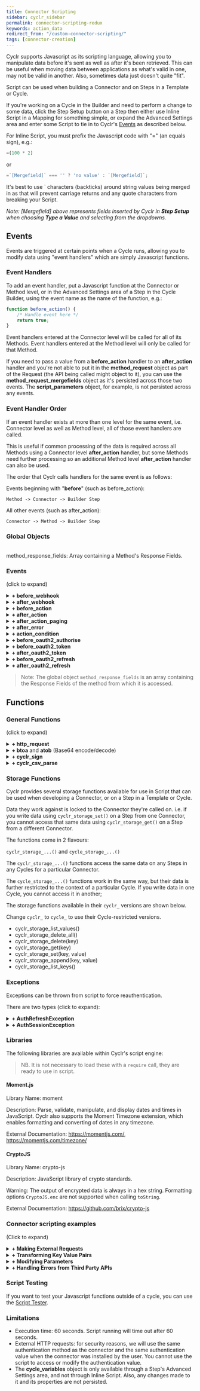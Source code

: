 ```yaml
---
title: Connector Scripting
sidebar: cyclr_sidebar
permalink: connector-scripting-redux
keywords: action_data
redirect_from: "/custom-connector-scripting/"
tags: [connector-creation]
---
```


Cyclr supports Javascript as its scripting language, allowing you to manipulate data before it's sent as well as after it's been retrieved.  This can be useful when moving data between applications as what's valid in one, may not be valid in another.  Also, sometimes data just doesn't quite "fit".

Script can be used when building a Connector and on Steps in a Template or Cycle.

If you're working on a Cycle in the Builder and need to perform a change to some data, click the Step Setup button on a Step then either use Inline Script in a Mapping for something simple, or expand the Advanced Settings area and enter some Script to tie in to Cyclr's [Events](https://docs.cyclr.com/custom-connector-scripting#events) as described below.

For Inline Script, you must prefix the Javascript code with "=" (an equals sign), e.g.:
```javascript
=(100 * 2)
```
or
```javascript
=`[Mergefield]` === '' ? 'no value' : `[Mergefield]`;
```

It's best to use ` characters (backticks) around string values being merged in as that will prevent carriage returns and any quote characters from breaking your Script.

*Note: [Mergefield] above represents fields inserted by Cyclr in **Step Setup** when choosing **Type a Value** and selecting from the dropdowns.*

## Events

Events are triggered at certain points when a Cycle runs, allowing you to modify data using "event handlers" which are simply Javascript functions.

### Event Handlers

To add an event handler, put a Javascript function at the Connector or Method level, or in the Advanced Settings area of a Step in the Cycle Builder, using the event name as the name of the function, e.g.:

```javascript
function before_action() {
    /* Handle event here */
    return true;
}
```

Event handlers entered at the Connector level will be called for all of its Methods.  Event handlers entered at the Method level will only be called for that Method.

If you need to pass a value from a **before_action** handler to an **after_action** handler and you're not able to put it in the **method_request** object as part of the Request (the API being called might object to it), you can use the **method_request_mergefields** object as it's persisted across those two events. The **script_parameters** object, for example, is not persisted across any events.

### Event Handler Order

If an event handler exists at more than one level for the same event, i.e. Connector level as well as Method level, all of those event handlers are called.

This is useful if common processing of the data is required across all Methods using a Connector level **after_action** handler, but some Methods need further processing so an additional Method level **after_action** handler can also be used.

The order that Cyclr calls handlers for the same event is as follows:

Events beginning with "**before**" (such as before_action):

	Method -> Connector -> Builder Step

All other events (such as after_action):

	Connector -> Method -> Builder Step


### Global Objects
<br>
method_response_fields: Array containing a Method's Response Fields.


### Events

(click to expand)

<details>
  <summary><b>+ before_webhook</b></summary>

#### Description
Called when a webook request has been received and before anything else is done. Method is used to decide if the request should be continued or return a custom message to the caller.

<hr>

#### Global objects available to event
<br>
<code>method_endpoint</code>: The webhook request URL<br>
<code>method_request_headers</code>: The webhook request headers<br>
<code>method_request</code>: The webhook request body<br>
<code>method_request_parameters</code>: The webhook request parameters<br>
<code>method_response_headers</code>: The response headers for the request<br>
<code>method_response</code>: The response body for the request<br>
<code>return</code>: true for the webhook to continue normal execution, false to stop execution of the request and send the response body/headers to the caller
<hr>
</details>

<details>
<summary><b>+ after_webhook</b></summary>

#### Description

Called immediately after a Request to a Webook has been received, whether the Cycle is currently running or stopped.
<hr>

#### Global objects available to event

<code>method_response</code>: object that was POSTed to the Cyclr webhook<br>
<code>cycle_variables</code>: Allows access to Cycle variables.  Changes are not persisted.<br>
<code>cycle_step_id</code>: ID of the step that is executing the script.<br>
<code>cycle_id</code>: The ID of the cycle the script is running in<br>
<code>cyclr_account_id</code>: The internal ID of the account the script is running in<br>
<code>external_account_id</code>: The external ID of the account the script is running in<br>
<code>return</code>: true for the webhook to continue normal execution, false to ignore the webhook request
<hr>
</details>

<details>
<summary><b>+ before_action</b></summary>

#### Description

Called before Cyclr makes a request to an external API.

If a Method uses Paging, this function is called before each page is retrieved.

<hr>

#### Global objects available to event

<code>method_request_headers</code>: HTTP headers for the request<br>
<code>method_request_parameters</code>: Querystring parameters for the request<br>
<code>method_request</code>: Object that will be posted to the third party API<br>
<code>method_request_mergefields</code>: Mergefields for the request<br>
<code>cycle_variables</code>: Allows access to Cycle variables.  Changes are not persisted.<br>
<code>cycle_step_id</code>: ID of the step that is executing the script.<br>
<code>cycle_id</code>: The ID of the cycle the script is running in<br>
<code>cyclr_account_id</code>: The internal ID of the account the script is running in<br>
<code>external_account_id</code>: The external ID of the account the script is running in<br>
<code>action_data</code>: An object used to persist data between some event handler functions, allowing data to be passed between them.  Accessible in before_action, after_action, after_action_paging, action_condition and after_error.<br>
<code>return</code>: true to continue with the request to the third party API, false to abort the request (use throw for a more useful step error message)
<hr>
</details>

<details>
<summary><b>+ after_action</b></summary>

#### Description

Function is called when Cyclr has a response from an external API.

If a Method uses Paging, this function is called after each page is retrieved.

<hr>

#### Global objects available to event

<code>method_endpoint</code>: The URL of the original request<br>
<code>method_request</code>: object that was posted to the third party API<br>
<code>method_request_mergefields</code>: mergefields for the request<br>
<code>method_response_headers</code>: The response headers for the request<br>
<code>method_response</code> object that was received from the third party API.  If the Method uses paging, this contains only the current page's Response.<br>
<code>cycle_variables</code>: Allows access to Cycle variables.  Changes are not persisted.<br>
<code>cycle_step_id</code>: ID of the step that is executing the script.<br>
<code>cycle_id</code>: The ID of the cycle the script is running in<br>
<code>cyclr_account_id</code>: The internal ID of the account the script is running in<br>
<code>external_account_id</code>: The external ID of the account the script is running in<br>
<code>action_data</code>: An object used to persist data between some event handler functions, allowing data to be passed between them.  Accessible in before_action, after_action, after_action_paging, action_condition and after_error.<br>
<code>return</code>: true
<hr>
</details>

<details>
<summary><b>+ after_action_paging</b></summary>

#### Description

If this function is provided, it is called once after all pages of data have been retrieved, whether Paging has been implemented or not.

<hr>

#### Global objects available to event

<code>method_request_headers</code>: The response headers for the request<br>
<code>method_request_parameters</code>: parameters for the request<br>
<code>method_request_mergefields</code>: mergefields for the request<br>
<code>method_response</code> object that contains all of the Response data.<br>
<code>cycle_variables</code>: Allows access to Cycle variables.  Changes are not persisted.<br>
<code>cycle_step_id</code>: ID of the step that is executing the script.<br>
<code>cycle_id</code>: The ID of the cycle the script is running in<br>
<code>cyclr_account_id</code>: The internal ID of the account the script is running in<br>
<code>external_account_id</code>: The external ID of the account the script is running in<br>
<code>action_data</code>: An object used to persist data between some event handler functions, allowing data to be passed between them.  Accessible in before_action, after_action, after_action_paging, action_condition and after_error.<br>
<code>return</code>: true
<hr>
</details>

<details>
<summary><b>+ after_error</b></summary>

#### Description

Function is called when Cyclr received an error from an external API.

<hr>

#### Global objects available to event

<code>method_error</code> Details of the error, see: **Handle Errors from Third Party APIs** further down for more information on handling errors<br>
<code>cycle_variables</code>: Allows access to Cycle variables.  Changes are not persisted.<br>
<code>cycle_step_id</code>: ID of the step that is executing the script.<br>
<code>cycle_id</code>: The ID of the cycle the script is running in<br>
<code>cyclr_account_id</code>: The internal ID of the account the script is running in<br>
<code>external_account_id</code>: The external ID of the account the script is running in<br>
<code>action_data</code>: An object used to persist data between some event handler functions, allowing data to be passed between them.  Accessible in before_action, after_action, after_action_paging, action_condition and after_error.<br>
<code>return</code>: true
<hr>
</details>


<details>
<summary><b>+ action_condition</b></summary>

#### Description

Function is used to essentially combine a Method with a Decision Step, allowing a test to be performed that directs a Transaction down either the True or False exit points.  If this function is included in a method, Cyclr will add True and False exit points.

<hr>

#### Global objects available to event

<code>method_response</code> object that was received from the third party API.<br>
<code>cycle_variables</code>: Allows access to Cycle variables.  Changes are not persisted.<br>
<code>cycle_step_id</code>: ID of the step that is executing the script.<br>
<code>cycle_id</code>: The ID of the cycle the script is running in<br>
<code>cyclr_account_id</code>: The internal ID of the account the script is running in<br>
<code>external_account_id</code>: The external ID of the account the script is running in<br>
<code>action_data</code>: An object used to persist data between some event handler functions, allowing data to be passed between them.  Accessible in before_action, after_action, after_action_paging, action_condition and after_error.<br>
<code>return</code>: true for the Transaction to exit on the "True Route", false to exit on the "False Route"
<hr>
</details>


<details>
<summary><b>+ before_oauth2_authorise</b></summary>

#### Description

Function is called before Cyclr makes an OAuth 2 authorise request.

<hr>

#### Global objects available to event

<code>method_endpoint</code>: URL for the OAuth authorise endpoint<br>
<code>cycle_variables</code>: Allows access to Cycle variables.  Changes are not persisted.<br>
<code>return</code>: true
<hr>
</details>

<details>
<summary><b>+ before_oauth2_token</b></summary>

#### Description

Called before Cyclr makes an OAuth 2 access token request.

#### Global objects available to event

<code>method_request_headers</code>: HTTP headers for the request<br>
<code>method_request</code>: Object that is going to be sent to the OAuth 2 access token endpoint<br>
<code>cycle_variables</code>: Allows access to Cycle variables.  Changes are not persisted.<br>
<code>return</code>: true
<hr>
</details>

<details>
<summary><b>+ after_oauth2_token</b></summary>

#### Description

Called after Cyclr makes an OAuth 2 access token request.

<hr>

#### Global objects available to event

<code>method_response</code>: response object that was received from the OAuth 2 access token request<br>
<code>cycle_variables</code>: Allows access to Cycle variables.  Changes are not persisted.<br>
<code>return</code>: true
<hr>
</details>

<details>
<summary><b>+ before_oauth2_refresh</b></summary>

#### Description

Called before Cyclr makes an OAuth 2 refresh token request.

<hr>

#### Global objects available to event

<code>method_request_headers</code>: HTTP headers for the request<br>
<code>method_request</code>: request object that is going to be sent to the OAuth 2 refresh token request<br>
<code>cycle_variables</code>: Allows access to Cycle variables.  Changes are not persisted.<br>
<code>return</code>: true
<hr>
</details>

<details>
<summary><b>+ after_oauth2_refresh</b></summary>

#### Description

Called after Cyclr makes an OAuth 2 refresh token request.

<hr>

#### Global objects available to event

<code>method_response</code>: response object that was received from the OAuth 2 refresh token request.<br>
<code>cycle_variables</code>: Allows access to Cycle variables.  Changes are not persisted.<br>
<code>return</code>: true
<hr>
</details>

> Note: The global object `method_response_fields` is an array containing the Response Fields of the method from which it is accessed.

## Functions

### General Functions 

(click to expand)

<details>
<summary><b>+ http_request</b></summary>

#### Description

Function to make external HTTP requests.

When calling the `http_request` function, you provide a JSON object with the following properties:

*   method: HTTP method, e.g. GET, POST, DELETE, PUT
*   url: URL for the HTTP request
*   parameters: Querystring parameters
*   headers: HTTP headers
*   data: HTTP request data.  If sending JSON, you should use JSON.stringify() to serialize it.

<hr>

#### Example Request

```javascript
function after_action() {
	var response = http_request(
		{
			'method': 'POST',
			'url': 'https://someapi.com/createsomething',
			'headers':
			{
				'Authorization': 'Bearer ' + method_auth_value,
				'Content-Type': 'application/json',
				'Accept': 'application/json'
			},
			'data': JSON.stringify( { "MyData": "some value" } )
		}
	);

	return true;
}
```

#### Response

The Response from an `http_request` call is returned as a JSON object with these properties:

*  status_code: the HTTP Status code returned
*  headers: any HTTP headers
*  content: the Response body
*  request: details of the Request that was made

<hr>

</details>

<details>
<summary><b>+ btoa</b> and <b>atob</b> (Base64 encode/decode)</summary>

#### Description

#### btoa

Function to encode a string using Base64.

#### atob

Function to decode a Base64 encoded string.

<hr>

#### Example


```javascript
var encoded = btoa('apple pie'); // YXBwbGUgcGll
var decoded = atob('YXBwbGUgcGll'); // apple pie

```

<hr>

</details>


<details>
<summary><b>+ cyclr_sign</b></summary>

#### Description

Function to sign a string with a key, using the specified algorithm.

<hr>

#### Example

```javascript
var algorithm = 'HMAC-SHA1';
var signingKey = 'This is the signing key.';
var valueToSign = 'This is the string to sign.';

var signature = cyclr_sign(algorithm, signingKey, valueToSign);
```

Supported algorithms are: `HMAC-SHA1`, `RSA-SHA1`, `RSA-SHA224`, `RSA-SHA256`, `RSA-SHA384`, `RSA-SHA512`.

<hr>

</details>

<details>
<summary><b>+ cyclr_csv_parse</b></summary>

#### Description

Function to parse a CSV string into JSON.

<hr>

```javascript
var csv = '1,2,3\na,b,c';
var delimiter = ',';
var hasHeader = false;

var csvRecords =  cyclr_csv_parse(csv, delimiter, hasHeader);
/* Result: 
[
    {"Field1":"1","Field2":"2","Field3":"3"},
    {"Field1":"a","Field2":"b","Field3":"c"}
]
*/
```

<hr>

</details>

### Storage Functions

Cyclr provides several storage functions available for use in Script that can be used when developing a Connector, or on a Step in a Template or Cycle.

Data they work against is locked to the Connector they're called on.  i.e. if you write data using `cyclr_storage_set()` on a Step from one Connector, you cannot access that same data using `cyclr_storage_get()` on a Step from a different Connector.

The functions come in 2 flavours:

`cyclr_storage_...()` and `cycle_storage_...()`

The `cyclr_storage_...()` functions access the same data on any Steps in any Cycles for a particular Connector.

The `cycle_storage_...()` functions work in the same way, but their data is further restricted to the context of a particular Cycle.  If you write data in one Cycle, you cannot access it in another;

The storage functions available in their `cyclr_` versions are shown below.

Change `cyclr_` to `cycle_` to use their Cycle-restricted versions.

* cyclr_storage_list_values()
* cyclr_storage_delete_all()
* cyclr_storage_delete(key)
* cyclr_storage_get(key)
* cyclr_storage_set(key, value)
* cyclr_storage_append(key, value)
* cyclr_storage_list_keys()


### Exceptions

Exceptions can be thrown from script to force reauthentication.

There are two types (click to expand):

</details>

<details>
<summary><b>+ AuthRefreshException</b></summary>

#### Description

Exception to force the OAuth 2 authentication token to be refreshed.

This is useful when the OAuth 2 endpoint doesn't return a definite token expiry time.

Upon getting this exception, Cyclr will call the OAuth 2 *Access Token URL* to get a new access token.

For example, an API returns 200 with an error code in the response when the token becomes invalid:

```javascript
function after_action() {
    if (typeof method_response.error !== 'undefined' &&
        method_response.error === 'invalid_grant') {
        throw new AuthRefreshException();
    }
    return true;
}
```

If an API returns a non-2xx HTTP status code when the auth token becomes invalid, you should throw *AuthRefreshException* in *after_error*:
```javascript
function after_error() {
    if (method_error.statusCode.toString() == 403) {
        throw new AuthRefreshException();
    }
    return true;
}
```

<hr>

</details>

<details>
<summary><b>+ AuthSessionException</b></summary>

#### Description

Exception to force the authentication session to be refreshed.

Upon getting this exception, Cyclr will call the *Post Install Property Value Lookup Method* to start a new session.

For example, an API returns 200 with an error code in the response when the session expires:

```javascript
function after_action() {
    if (typeof method_response.error_code !== 'undefined' &&
        method_response.error_code === 'You are not logged on.') {
        throw new AuthSessionException();
    }
    return true;
}
```

If an API returns a non-2xx HTTP status code when the auth session expires, you should throw *AuthSessionException* in *after_error*:
```javascript
function after_error() {
    if (method_error.statusCode.toString() == 403) {
        throw new AuthSessionException();
    }
    return true;
}
```

<hr>

</details>

### Libraries

The following libraries are available within Cyclr's script engine:

> NB. It is not necessary to load these with a `require` call, they are ready to use in script.

#### Moment.js

Library Name: moment

Description: Parse, validate, manipulate, and display dates and times in JavaScript.
Cyclr also supports the Moment Timezone extension, which enables formatting and converting of dates in any timezone.

External Documentation: <https://momentjs.com/>, <https://momentjs.com/timezone/>


#### CryptoJS

Library Name: crypto-js

Description: JavaScript library of crypto standards.

Warning: The output of encrypted data is always in a hex string. Formatting options `CryptoJS.enc` are not supported when calling `toString`.

External Documentation: <https://github.com/brix/crypto-js>

### Connector scripting examples

(Click to expand)

<details>
    <summary><b>+ Making External Requests</b></summary>

#### Description

You can write a script to call external API endpoints. This is especially useful if the API returns a URL which contains the real response object.

For example, a webhook returns the following object to Cyclr:

```json
{
    "event": "object.updated",
    "api_url": "http://httpbin.org/get"
}
```

Use `http_request` to call `api_url` and replace the webhook response with the updated object:

```javascript
function after_webhook() {
    var request = {
        'method': 'GET',
        'url': method_response.api_url,
        'headers': {
            'Accept': 'application/json'
        }
    };

    var content = http_request(request).content;
    method_response = content;
    return true;
}
```
    

After calling `api_url`, Cyclr will then replace `method_response` with the content of the HTTP call.

Return `false` in the `after_webhook` function will stop Cyclr from running the webhook. You can use this trick to filter webhook events.

<hr>

</details>

<details>
    <summary><b>+ Transforming Key Value Pairs</b></summary>

#### Description

Making use of key value pair responses requires the use of scripting, consider an API that returns the below representation of a contact.

```json
{
    properties: [{
        "key": "email",
        "value": "example@example.com"
    }]
}
```

To access the email field we would add a field in the method response with a connector location of **properties.email**. However this would not work as the cyclr is looking in the response for a properties object with a property named email to get the value from. To solve the issue we would add the below function into the method scripts, this function will transform the properties array into an object with properties for each key value pair.

```javascript
function after_action() {
    var original = method_response.properties;
    method_response.properties = {};

    for (var i = 0; i < original.length; i++) {
        var item = original[i];
        if (item['key'] == void(0))
            continue;

        var val = item['value'];
        if (val == void(0))
            continue;

        method_response.properties[item['key']] = val;
    }

    return true;
}
```
    

Now when cyclr runs the method if will get the following result back and the **properties.email** field will work as expected.

```json
{
    properties: {
        "email": "example@example.com"
    }
}
```    

For a corresponding request method, e.g. adding a contact, we would need the below function in the method scripts to perform the data transformation in reverse.

```javascript
function before_action() {
    var original = method_request.properties;
    method_request.properties = [];

    for (var p in original) {
        method_request.properties.push({
            'key': p,
            'value': original[p]
        });
    }
    return true;
}
```

<hr>

</details>

<details>
    <summary><b>+ Modifying Parameters</b></summary>

#### Description

Besides the HTTP request body, you can also use scripting to modify HTTP headers (`method_request_headers`) and query string parameters (`method_request_parameters`).

```javascript
function before_action() {
    var xmlData = '<Records><Record>';

    for (var p in method_request) {
        xmlData += '<Field val=""' + p + '"">' + method_request[p] + '</Field>';
    }

    xmlData += '</Record></Records>';
    method_request_parameters.xmlData = xmlData;
    return true;
}
```    

In this example, we transformed the method request body to a XML string and saved the string as a new parameter called `xmlData`.

<hr>

</details>

<details>
    <summary><b>+ Handling Errors from Third Party APIs</b></summary>

#### Description

The scripting engine can be used to catch and handle errors returned from third party APIs.

Cyclr exposes a received error response in the `after_error` function through the `method_error` object, which has these properties:
<br>
<code>statusCode</code> – the HTTP status code returned by the third party API<br>
<code>reasonPhrase</code> – the reason phrase returned by the third party API<br>
<code>content</code> – the body content of the response from the third party API<br>
<code>isError</code> – indicates that the error is an error. default: true, set to false if using isWarning or isSuccess<br>
<code>isWarning</code> – set to true for Cyclr to log the error as a warning<br>
<code>isSuccess</code> – set to true to change the error to success, update content to contain the success step data

Example: change an error to a warning

```javascript
function after_error() {
    if (method_error.statusCode.toString() == 400 && method_error.reasonPhrase == 'Email Address not valid') {
        method_error.isError = false;
        method_error.isWarning = true;
    }
    return true;
}
```

Example: change an error to a success

```javascript
function after_error() {
    if (method_error.statusCode.toString() == 400 && method_error.reasonPhrase == 'Email Address not valid') {
        method_error.isError = false;
        method_error.isSuccess = true;
        method_error.content = '{}';
    }
    return true;
}
```    

<hr>

</details>

### Script Testing
If you want to test your Javascript functions outside of a cycle, you can use the [Script Tester](https://docs.cyclr.com/script-tester).

### Limitations

*   Execution time: 60 seconds. Script running will time out after 60 seconds.
*   External HTTP requests: for security reasons, we will use the same authentication method as the connector and the same authentication value when the connector was installed by the user. You cannot use the script to access or modify the authentication value.
*   The **cycle_variables** object is only available through a Step's Advanced Settings area, and not through Inline Script.  Also, any changes made to it and its properties are not persisted.
